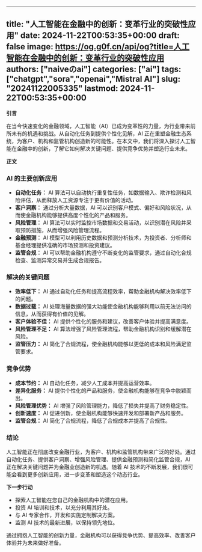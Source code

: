 
---
title: "人工智能在金融中的创新：变革行业的突破性应用"
date: 2024-11-22T00:53:35+00:00
draft: false
image: https://og.g0f.cn/api/og?title=人工智能在金融中的创新：变革行业的突破性应用
authors: ["naiveのai"]
categories: ["ai"]
tags: ["chatgpt","sora","openai","Mistral AI"]
slug: "20241122005335"
lastmod: 2024-11-22T00:53:35+00:00
---
**引言**

在当今快速变化的金融领域，人工智能（AI）已成为变革性的力量，为行业带来前所未有的机遇和挑战。从自动化任务到提供个性化见解，AI 正在重塑金融生态系统，为客户、机构和监管机构创造新的可能性。在本文中，我们将深入探讨人工智能在金融中的创新，了解它如何解决关键问题、提供竞争优势并塑造行业未来。

**正文**

### AI 的主要创新应用

* **自动化任务：** AI 算法可以自动执行重复性任务，如数据输入、欺诈检测和风险评估，从而释放人工资源专注于更有价值的活动。
* **客户洞察：** 通过分析大量数据，AI 可以识别客户模式、偏好和风险状况，从而使金融机构能够提供高度个性化的产品和服务。
* **风险管理：** AI 算法可以实时监控市场数据和交易活动，以识别潜在风险并采取预防措施，从而增强风险管理流程。
* **金融预测：** AI 模型可以利用历史数据和预测分析技术，为投资者、分析师和基金经理提供准确的市场预测和投资建议。
* **监管合规：** AI 可以帮助金融机构遵守不断变化的监管要求，通过自动化合规检查、监测异常交易并生成合规报告。

### 解决的关键问题

* **效率低下：** AI 通过自动化任务和提高流程效率，帮助金融机构解决效率低下的问题。
* **数据过载：** AI 处理海量数据的强大功能使金融机构能够利用以前无法访问的信息，从而获得有价值的见解。
* **客户体验不佳：** AI 提供个性化的服务和建议，改善客户体验并提高满意度。
* **风险管理不足：** AI 算法增强了风险管理流程，帮助金融机构识别和缓解潜在风险。
* **监管压力：** AI 简化了合规流程，使金融机构能够以更低的成本和风险满足监管要求。

### 竞争优势

* **成本节约：** AI 自动化任务，减少人工成本并提高运营效率。
* **差异化服务：** AI 提供个性化的产品和服务，使金融机构能够在竞争中脱颖而出。
* **风险管理优势：** AI 增强了风险管理能力，降低了损失并提高了财务稳定性。
* **创新速度：** AI 促进创新，使金融机构能够快速开发和部署新产品和服务。
* **监管合规：** AI 简化了合规流程，降低了合规成本并提高了合规性。

### 结论

人工智能正在彻底改变金融行业，为客户、机构和监管机构带来广泛的好处。通过自动化任务、提供客户洞察、增强风险管理、提供金融预测和简化监管合规，AI 正在解决关键问题并为金融业创造新的机遇。随着 AI 技术的不断发展，我们很可能会看到更多创新应用，进一步变革和塑造这个动态行业。

**下一步行动**

* 探索人工智能在您自己的金融机构中的潜在应用。
* 投资 AI 培训和技术，以充分利用其好处。
* 与 AI 专家合作，开发和实施定制解决方案。
* 监测 AI 技术的最新进展，以保持领先地位。

通过拥抱人工智能的创新力量，金融机构可以获得竞争优势、提高效率、改善客户体验并为未来做好准备。